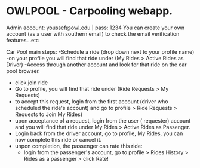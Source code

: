 # OWLPOOL - Carpooling webapp. 
Admin account: youssef@owl.edu | pass: 1234
You can create your own account (as a user with southern email) to check the email verification features...etc

Car Pool main steps: 
  -Schedule a ride (drop down next to your profile name) 
  -on your profile you will find that ride under (My Rides > Active Rides as Driver) 
  -Access through another account and look for that ride on the car pool browser.
  - click join ride
  - Go to profile, you will find that ride under (Ride Requests > My Requests) 
  - to accept this request, login from the first account (driver who scheduled the ride's account) and go to profile > Ride Requests > Requests to Join My Rides) 
  - upon acceptance of a request, login from the user ( requester) account and you will find that ride under My Rides > Active Rides as Passenger.
  - Login back from the driver account, go to profile, My Rides, you can now complete this ride or cancel it. 
  - unpon completion, the passenger can rate this ride: 
      - login from the passenger's account, go to profile > Rides History > Rides as a passenger > click Rate! 
